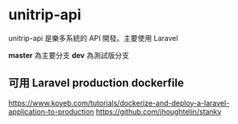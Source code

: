 # unitrip-api
unitrip-api 是樂多系統的 API 開發。主要使用 Laravel

**master** 為主要分支
**dev** 為測試版分支

## 可用 Laravel production dockerfile 
https://www.koyeb.com/tutorials/dockerize-and-deploy-a-laravel-application-to-production
https://github.com/jhoughtelin/stanky